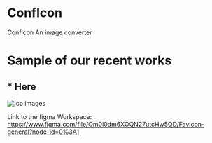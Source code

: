 
# ConfIcon
Conficon
An image converter

# Sample of our recent works
## * Here

![ico images]('./images/Google.png')

Link to the figma Workspace:  https://www.figma.com/file/Om0i0dm6XOQN27utcHw5QD/Favicon-general?node-id=0%3A1
